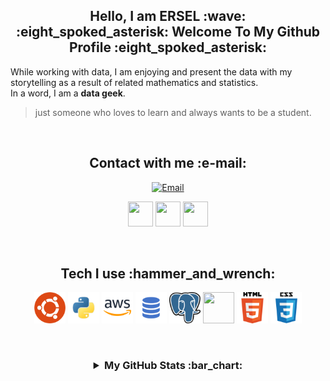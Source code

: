 <h2 align="center"> Hello, I am ERSEL :wave:<br/> 
:eight_spoked_asterisk: Welcome To My Github Profile :eight_spoked_asterisk:</h2>

While working with data, I am enjoying and present the data with my storytelling as a result of related mathematics and statistics. <br/> In a word, I am a **data geek**.
> just someone who loves to learn and always wants to be a student.
<br/>

<div align="center">
<h2 align="center">Contact with me :e-mail:</h2>
<a href="mailto:ersel.kizmaz@gmail.com"><img alt="Email" src="https://img.shields.io/badge/Email-ersel.kizmaz@gmail.com-blue?style=flat&logo=gmail"></a> </br>

[<img height="40" width="40" src="https://unpkg.com/simple-icons@v7/icons/linkedin.svg" />][1]
[<img height="40" width="40" src="https://unpkg.com/simple-icons@v7/icons/medium.svg" />][2]
[<img height="40" width="40" src="https://unpkg.com/simple-icons@v7/icons/twitter.svg" />][3]
</div>
<br/>

<h2 align="center">Tech I use :hammer_and_wrench:</h2>
<p align="center">
<img src="https://raw.githubusercontent.com/github/explore/80688e429a7d4ef2fca1e82350fe8e3517d3494d/topics/ubuntu/ubuntu.png" width="50" height="50"> 
<img src="https://raw.githubusercontent.com/github/explore/80688e429a7d4ef2fca1e82350fe8e3517d3494d/topics/python/python.png" width="50" height="50"> 
<img src="https://raw.githubusercontent.com/github/explore/80688e429a7d4ef2fca1e82350fe8e3517d3494d/topics/aws/aws.png" width="50" height="50"> 
<img src="https://raw.githubusercontent.com/github/explore/80688e429a7d4ef2fca1e82350fe8e3517d3494d/topics/sql/sql.png" width="50" height="50"> 
<img src="https://raw.githubusercontent.com/github/explore/80688e429a7d4ef2fca1e82350fe8e3517d3494d/topics/postgresql/postgresql.png" width="50" height="50">
<img src="https://raw.githubusercontent.com/rahul-jha98/github_readme_icons/main/language_and_tools/square/git-scm/git-scm.svg" width="50" height="50"> 
<img src="https://raw.githubusercontent.com/github/explore/80688e429a7d4ef2fca1e82350fe8e3517d3494d/topics/html/html.png" width="50" height="50"> 
<img src="https://raw.githubusercontent.com/github/explore/80688e429a7d4ef2fca1e82350fe8e3517d3494d/topics/css/css.png" width="50" height="50">
</p>


<br/>

<h3><details align="center"> <summary>My GitHub Stats :bar_chart: </summary>
  <br/>
  <img src="https://github-readme-stats.vercel.app/api?username=mrkizmaz&show_icons=true&theme=tokyonight" width="400" height="200">
  <img src="https://github-readme-stats.vercel.app/api/top-langs/?username=mrkizmaz&langs_count=8&theme=tokyonight" height="250">
</details> </h3>


[1]: https://www.linkedin.com/in/mrkizmaz/
[2]: https://medium.com/@mrkizmaz
[3]: https://twitter.com/mrkizmaz
